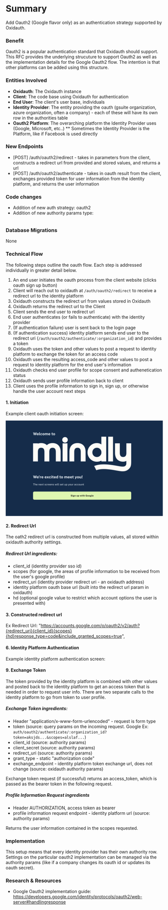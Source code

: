 # Summary

Add Oauth2 (Google flavor only) as an authentication strategy supported by Oxidauth.

### Benefit

Oauth2 is a popular authentication standard that Oxidauth should support. This RFC provides the underlying strucuture to support Oauth2 as well as the implementation details for the Google Oauth2 flow. The intention is that other platforms can be added using this structure.

### Entities Involved
- **Oxidauth**: The Oxidauth instance
- **Client**: The code base using Oxidauth for authentication
- **End User**: The client's user base, individuals
- **Identity Provider**: The entity providing the oauth (gsuite organization, azure organization, often a company) - each of these will have its own row in the authorities table
- **Oauth2 Platform**: The overarching platform the Identity Provider uses (Google, Microsoft, etc..)
** Sometimes the Identity Provider is the Platform, like if Facebook is used directly

### New Endpoints
- [POST] /auth/oauth2/redirect - takes in parameters from the client, constructs a redirect url from provided and stored values, and returns a url
- [POST] /auth/oauth2/authenticate - takes in oauth result from the client, exchanges provided token for user information from the identity platform, and returns the user information

### Code changes
- Addition of new auth strategy: oauth2
- Addition of new authority params type:
```

```

### Database Migrations
None

### Technical Flow
The following steps outline the oauth flow. Each step is addressed individually in greater detail below.
1. An end user initiates the oauth process from the client website (clicks oauth sign up button)
2. Client will reach out to oxidauth at `/auth/oauth2/redirect` to receive a redirect url to the identity platform
3. Oxidauth constructs the redirect url from values stored in Oxidauth
4. Oxidauth returns the redirect url to the Client
5. Client sends the end user to redirect url
6. End user authenticates (or fails to authenticate) with the identity provider
7. (If authentication failure) user is sent back to the login page
8. (If authentication success) identity platform sends end user to the redirect uri (`/auth/oauth2/authenticate/:organization_id`) and provides a token
9. Oxidauth uses the token and other values to post a request to identity platform to exchange the token for an access code
10. Oxidauth uses the resulting access_code and other values to post a request to identity platform for the end user's information
11. Oxidauth checks end user profile for scope consent and authenetication status
12. Oxidauth sends user profile information back to client
13. Client uses the profile information to sign in, sign up, or otherwise handle the user account next steps

#### 1. Initiation
Example client oauth initiation screen:

<img width="743" alt="Screenshot 2024-04-12-login" src="./images/oauth-initiation.png">

#### 2. Redirect Url
The oath2 redirect url is constructed from multiple values, all stored within oxidauth authority settings.

##### Redirect Url ingredients:
- client_id (identity provider sso id)
- scopes (for google, the areas of profile information to be received from the user's google profile)
- redirect_uri (identity provider redirect uri - an oxidauth address)
- identity platform oauth base url (built into the redirect url param in oxidauth)
- hd (optional google value to restrict which account options the user is presented with)

#### 3. Constructed redirect url
Ex Redirect Url: "https://accounts.google.com/o/oauth2/v2/auth?{redirect_uri}{client_id}{scopes}{hd}response_type=code&include_granted_scopes=true",

#### 6. Identity Platform Authentication
Example identity platform authentication screen:

#### 9. Exchange Token
The token provided by the identity platform is combined with other values and posted back to the identity platform to get an access token that is needed in order to request user info. There are two separate calls to the identity platform to go from token to user profile.

##### Exchange Token ingredients:
- Header "application/x-www-form-urlencoded" - request is form type
- token (source: query params on the incoming request. Google Ex: `auth/oauth2/authenticate/:organization_id?token=aksjds...&scopes=alslaf...`)
- client_id (source: authority params)
- client_secret (source: authority params)
- redirect_uri (source: authority params)
- grant_type - static "authorization code"
- exchange_endpoint - identity platform token exchange url, does not change (source: oxidauth authority params)

Exchange token request (if successful) returns an access_token, which is passed as the bearer token in the following request.

##### Profile Information Request ingredients
- Header AUTHORIZATION, access token as bearer
- profile information request endpoint - identity platform url (source: authority params)

Returns the user information contained in the scopes requested.

### Implementation
This setup means that every identity provider has their own authority row. Settings on the particular oauth2 implementation can be managed via the authority params (like if a company changes its oauth id or updates its oauth secret).


### Research & Resources
- Google Oauth2 implementation guide: https://developers.google.com/identity/protocols/oauth2/web-server#handlingresponse
